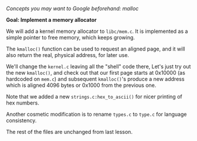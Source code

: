 *Concepts you may want to Google beforehand: malloc*

**Goal: Implement a memory allocator**

We will add a kernel memory allocator to `libc/mem.c`. It is 
implemented as a simple pointer to free memory, which keeps
growing.

The `kmalloc()` function can be used to request an aligned page,
and it will also return the real, physical address, for later use.

We'll change the `kernel.c` leaving all the "shell" code there,
Let's just try out the new `kmalloc()`, and check out that
our first page starts at 0x10000 (as hardcoded on `mem.c`) and
subsequent `kmalloc()`'s produce a new address which is
aligned 4096 bytes or 0x1000 from the previous one.

Note that we added a new `strings.c:hex_to_ascii()` for
nicer printing of hex numbers.

Another cosmetic modification is to rename `types.c` to 
`type.c` for language consistency.

The rest of the files are unchanged from last lesson.
